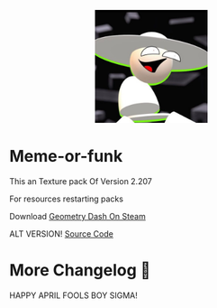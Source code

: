 <p align=center>
  <img src="pack.png" alt="BAMBI IS BACK???" width=200 />
</p>

# Meme-or-funk
This an Texture pack Of Version 2.207

For resources restarting packs

Download [Geometry Dash On Steam](https://store.steampowered.com/app/322170/Geometry_Dash/)

ALT VERSION! [Source Code](https://github.com/OppositionStridentCrisis/Meme-or-funkAlt/)

# More Changelog :eagle:
HAPPY APRIL FOOLS BOY SIGMA!

